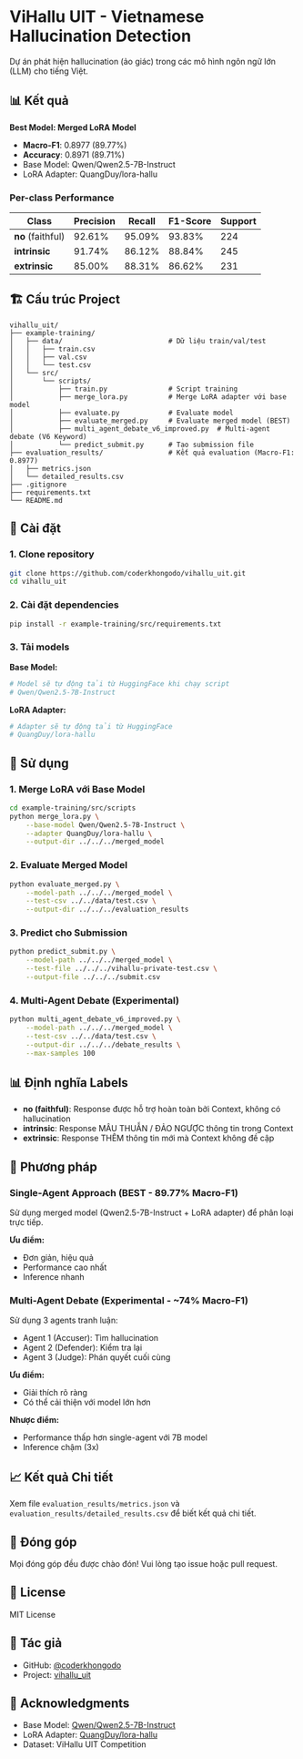 # ViHallu UIT - Vietnamese Hallucination Detection

Dự án phát hiện hallucination (ảo giác) trong các mô hình ngôn ngữ lớn (LLM) cho tiếng Việt.

## 📊 Kết quả

**Best Model: Merged LoRA Model**
- **Macro-F1**: 0.8977 (89.77%)
- **Accuracy**: 0.8971 (89.71%)
- Base Model: Qwen/Qwen2.5-7B-Instruct
- LoRA Adapter: QuangDuy/lora-hallu

### Per-class Performance

| Class | Precision | Recall | F1-Score | Support |
|-------|-----------|--------|----------|---------|
| **no** (faithful) | 92.61% | 95.09% | 93.83% | 224 |
| **intrinsic** | 91.74% | 86.12% | 88.84% | 245 |
| **extrinsic** | 85.00% | 88.31% | 86.62% | 231 |

## 🏗️ Cấu trúc Project

```
vihallu_uit/
├── example-training/
│   ├── data/                          # Dữ liệu train/val/test
│   │   ├── train.csv
│   │   ├── val.csv
│   │   └── test.csv
│   └── src/
│       └── scripts/
│           ├── train.py               # Script training
│           ├── merge_lora.py          # Merge LoRA adapter với base model
│           ├── evaluate.py            # Evaluate model
│           ├── evaluate_merged.py     # Evaluate merged model (BEST)
│           ├── multi_agent_debate_v6_improved.py  # Multi-agent debate (V6 Keyword)
│           └── predict_submit.py      # Tạo submission file
├── evaluation_results/                # Kết quả evaluation (Macro-F1: 0.8977)
│   ├── metrics.json
│   └── detailed_results.csv
├── .gitignore
├── requirements.txt
└── README.md
```

## 🚀 Cài đặt

### 1. Clone repository

```bash
git clone https://github.com/coderkhongodo/vihallu_uit.git
cd vihallu_uit
```

### 2. Cài đặt dependencies

```bash
pip install -r example-training/src/requirements.txt
```

### 3. Tải models

**Base Model:**
```bash
# Model sẽ tự động tải từ HuggingFace khi chạy script
# Qwen/Qwen2.5-7B-Instruct
```

**LoRA Adapter:**
```bash
# Adapter sẽ tự động tải từ HuggingFace
# QuangDuy/lora-hallu
```

## 📝 Sử dụng

### 1. Merge LoRA với Base Model

```bash
cd example-training/src/scripts
python merge_lora.py \
    --base-model Qwen/Qwen2.5-7B-Instruct \
    --adapter QuangDuy/lora-hallu \
    --output-dir ../../../merged_model
```

### 2. Evaluate Merged Model

```bash
python evaluate_merged.py \
    --model-path ../../../merged_model \
    --test-csv ../../data/test.csv \
    --output-dir ../../../evaluation_results
```

### 3. Predict cho Submission

```bash
python predict_submit.py \
    --model-path ../../../merged_model \
    --test-file ../../../vihallu-private-test.csv \
    --output-file ../../../submit.csv
```

### 4. Multi-Agent Debate (Experimental)

```bash
python multi_agent_debate_v6_improved.py \
    --model-path ../../../merged_model \
    --test-csv ../../data/test.csv \
    --output-dir ../../../debate_results \
    --max-samples 100
```

## 📊 Định nghĩa Labels

- **no (faithful)**: Response được hỗ trợ hoàn toàn bởi Context, không có hallucination
- **intrinsic**: Response MÂU THUẪN / ĐẢO NGƯỢC thông tin trong Context
- **extrinsic**: Response THÊM thông tin mới mà Context không đề cập

## 🔬 Phương pháp

### Single-Agent Approach (BEST - 89.77% Macro-F1)

Sử dụng merged model (Qwen2.5-7B-Instruct + LoRA adapter) để phân loại trực tiếp.

**Ưu điểm:**
- Đơn giản, hiệu quả
- Performance cao nhất
- Inference nhanh

### Multi-Agent Debate (Experimental - ~74% Macro-F1)

Sử dụng 3 agents tranh luận:
- Agent 1 (Accuser): Tìm hallucination
- Agent 2 (Defender): Kiểm tra lại
- Agent 3 (Judge): Phán quyết cuối cùng

**Ưu điểm:**
- Giải thích rõ ràng
- Có thể cải thiện với model lớn hơn

**Nhược điểm:**
- Performance thấp hơn single-agent với 7B model
- Inference chậm (3x)

## 📈 Kết quả Chi tiết

Xem file `evaluation_results/metrics.json` và `evaluation_results/detailed_results.csv` để biết kết quả chi tiết.

## 🤝 Đóng góp

Mọi đóng góp đều được chào đón! Vui lòng tạo issue hoặc pull request.

## 📄 License

MIT License

## 👥 Tác giả

- GitHub: [@coderkhongodo](https://github.com/coderkhongodo)
- Project: [vihallu_uit](https://github.com/coderkhongodo/vihallu_uit)

## 🙏 Acknowledgments

- Base Model: [Qwen/Qwen2.5-7B-Instruct](https://huggingface.co/Qwen/Qwen2.5-7B-Instruct)
- LoRA Adapter: [QuangDuy/lora-hallu](https://huggingface.co/QuangDuy/lora-hallu)
- Dataset: ViHallu UIT Competition

